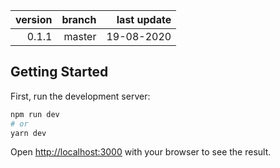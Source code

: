 version | branch | last update
-------:|-------:|------------:
   0.1.1|  master|  19-08-2020

## Getting Started

First, run the development server:

```bash
npm run dev
# or
yarn dev
```

Open [http://localhost:3000](http://localhost:3000) with your browser to see the result.
